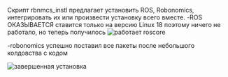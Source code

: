 Скрипт rbnmcs_instl предлагает установить ROS, Robonomics, интегрировать их или произвести установку всего вместе.
-ROS ОКАЗЫВАЕТСЯ ставится только на версию Linux 18 поэтому ничего не работало, но теперь получилось 
![работает roscore](https://github.com/MammalBubble/POMS_labs/tree/master/lab_2/ros.png)

-robonomics успешно поставил все пакеты после небольшого колдовства с кодом 

![завершенная установка](https://github.com/MammalBubble/POMS_labs/tree/master/lab_2/complete.png)

